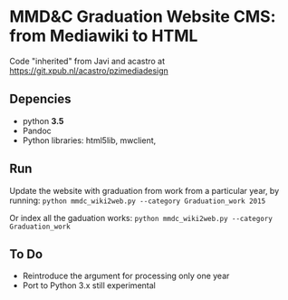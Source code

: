 # MMD&C Graduation Website CMS: from Mediawiki to HTML
Code "inherited" from Javi and acastro at https://git.xpub.nl/acastro/pzimediadesign

## Depencies
* python **3.5**
* Pandoc
* Python libraries: html5lib,  mwclient, 

## Run
Update the website with graduation from work from a particular year, by running:
`python mmdc_wiki2web.py --category Graduation_work 2015`

Or index all the gaduation works:
`python mmdc_wiki2web.py --category Graduation_work` 


## To Do
- Reintroduce the argument for processing only one year
- Port to Python 3.x still experimental




